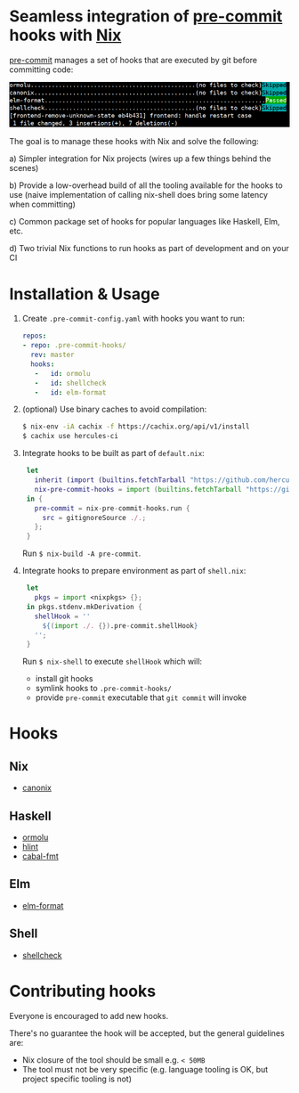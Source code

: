 # Seamless integration of [pre-commit](https://pre-commit.com/) hooks with [Nix](https://nixos.org/nix)

[pre-commit](https://pre-commit.com/) manages a set of hooks that are executed by git before committing code:

![pre-commit.png](pre-commit.png)

The goal is to manage these hooks with Nix and solve the following:

a) Simpler integration for Nix projects (wires up a few things behind the scenes)

b) Provide a low-overhead build of all the tooling available for the hooks to use
   (naive implementation of calling nix-shell does bring some latency when committing)

c) Common package set of hooks for popular languages like Haskell, Elm, etc.

d) Two trivial Nix functions to run hooks as part of development and on your CI

# Installation & Usage

1. Create `.pre-commit-config.yaml` with hooks you want to run:
   ```yaml
   repos:
   - repo: .pre-commit-hooks/
     rev: master
     hooks:
      -   id: ormolu
      -   id: shellcheck
      -   id: elm-format
   ```

2. (optional) Use binary caches to avoid compilation:

   ```bash
   $ nix-env -iA cachix -f https://cachix.org/api/v1/install
   $ cachix use hercules-ci
   ```

3. Integrate hooks to be built as part of `default.nix`:
   ```nix
    let
      inherit (import (builtins.fetchTarball "https://github.com/hercules-ci/gitignore/tarball/master" {})) gitignoreSource;
      nix-pre-commit-hooks = import (builtins.fetchTarball "https://github.com/hercules-ci/nix-pre-commit-hooks/tarball/master");
    in {
      pre-commit = nix-pre-commit-hooks.run {
        src = gitignoreSource ./.;
      };
    }
   ```

   Run `$ nix-build -A pre-commit`.

2. Integrate hooks to prepare environment as part of `shell.nix`:
   ```nix
    let
      pkgs = import <nixpkgs> {};
    in pkgs.stdenv.mkDerivation {
      shellHook = ''
        ${(import ./. {}).pre-commit.shellHook}
      '';
    }
   ```

   Run `$ nix-shell` to execute `shellHook` which will:
   - install git hooks
   - symlink hooks to `.pre-commit-hooks/`
   - provide `pre-commit` executable that `git commit` will invoke

# Hooks

## Nix

- [canonix](https://github.com/hercules-ci/canonix/)

## Haskell

- [ormolu](https://github.com/tweag/ormolu)
- [hlint](https://github.com/ndmitchell/hlint)
- [cabal-fmt](https://github.com/phadej/cabal-fmt)

## Elm

- [elm-format](https://github.com/avh4/elm-format)

## Shell

- [shellcheck](https://github.com/koalaman/shellcheck)

# Contributing hooks

Everyone is encouraged to add new hooks.

There's no guarantee the hook will be accepted, but the general guidelines are:

- Nix closure of the tool should be small e.g. `< 50MB`
- The tool must not be very specific (e.g. language tooling is OK, but project specific tooling is not)
